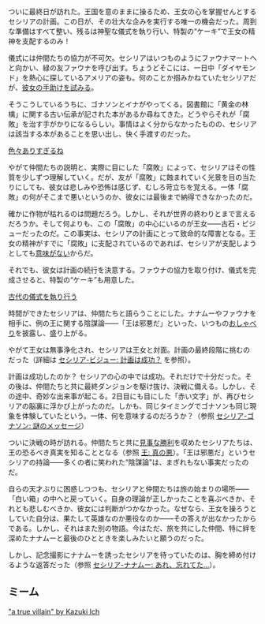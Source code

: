 <!-- title: セシリア・イマーグリーン -->
<!-- status: 生存 -->

ついに最終日が訪れた。王国を意のままに操るため、王女の心を掌握せんとするセシリアの計画。この日が、その壮大な企みを実行する唯一の機会だった。周到な準備はすべて整い、残るは神聖な儀式を執り行い、特製の“ケーキ”で王女の精神を支配するのみ！

儀式には仲間たちの協力が不可欠。セシリアはいつものようにファウナマートへと向かい、緑の友ファウナを呼び出す。ちょうどそこには、一日中「ダイヤモンド」を熱心に探しているアメリアの姿も。何のことか掴みかねていたセシリアだが、[彼女の手助けを試みる](https://www.youtube.com/live/4co7VDSYTqU?feature=shared&t=875)。

そうこうしているうちに、ゴナソンとイナがやってくる。図書館に「黄金の林檎」に関する古い伝承が記された本があるか尋ねてきた。どうやらそれが「腐敗」を治す手がかりになるらしい。事情はよく分からなかったものの、セシリアは該当する本があることを思い出し、快く手渡すのだった。

[色々ありすぎるね](#embed:https://www.youtube.com/live/4co7VDSYTqU?feature=shared&t=1399)

やがて仲間たちの説明と、実際に目にした「腐敗」によって、セシリアはその性質を少しずつ理解していく。だが、友が「腐敗」に蝕まれていく光景を目の当たりにしても、彼女は悲しみや恐怖は感じず、むしろ苛立ちを覚える。一体「腐敗」の何がそこまで悪いというのか、彼女には最後まで納得できなかったのだ。

確かに作物が枯れるのは問題だろう。しかし、それが世界の終わりとまで言えるだろうか。そして何よりも、この「腐敗」の中心にいるのが王女――古石・ビジューだったのだ。この事実は、セシリアの計画にとって致命的な障害となる。王女の精神がすでに「腐敗」に支配されているのであれば、セシリアが支配しようとしても[意味がない](https://www.youtube.com/live/4co7VDSYTqU?feature=shared&t=2080)からだ。

それでも、彼女は計画の続行を決意する。ファウナの協力を取り付け、儀式を完成させると、特製の“ケーキ”も用意した。

[古代の儀式を執り行う](#embed:https://www.youtube.com/live/4co7VDSYTqU?si=QuTTkq8TrPrr-k4U&start=3197)

時間ができたセシリアは、仲間たちと語らうことにした。ナナムーやファウナを相手に、例の王に関する陰謀論――「王は邪悪だ」といった、いつもの[おしゃべり](https://www.youtube.com/live/4co7VDSYTqU?feature=shared&t=3652)を披露し、盛り上がる。

やがて王女は無事浄化され、セシリアは王女と対面。計画の最終段階に挑むのだった（詳細は [セシリア-ビジュー: 計画は成功？](#edge:bijou-cecilia) を参照）。

計画は成功したのか？ セシリアの心の中では成功。それだけで十分だった。その後は、仲間たちと共に最終ダンジョンを駆け抜け、決戦に備える。しかし、その途中、奇妙な出来事が起こる。2日目にも目にした「赤い文字」が、再びセシリアの脳裏に浮かび上がったのだ。しかも、同じタイミングでゴナソンも同じ現象を体験していたという。一体、何を意味するのだろうか？（参照 [セシリア-ゴナソン: 謎のメッセージ](#edge:cecilia-gigi)）

ついに決戦の時が訪れる。仲間たちと共に[見事な勝利](https://www.youtube.com/live/4co7VDSYTqU?feature=shared&t=8430)を収めたセシリアたちは、王の恐るべき真実を知ることとなる（参照 [王: 真の悪](#node:king)）。「王は邪悪だ」というセシリアの持論――多くの者に笑われた“陰謀論”は、まぎれもない事実だったのだ。

自らの天才ぶりに困惑しつつも、セシリアと仲間たちは旅の始まりの場所――「白い箱」の中へと戻っていく。自身の理論が正しかったことを喜ぶべきか、それとも悲しむべきか、彼女には判断がつかなかった。なぜなら、王女を操ろうとしていた自分は、果たして英雄なのか悪役なのか――その答えが出なかったからである。しかし、それはまた別の物語。今はただ、旅を共にした仲間、特に絆を深めたナナムーと最後のひとときを楽しみたいと願うのだった。

しかし、記念撮影にナナムーを誘ったセシリアを待っていたのは、胸を締め付けるような返答だった（参照 [セシリア-ナナムー: あれ、忘れてた…](#edge:moom-cecilia)）。

## ミーム

["a true villain" by Kazuki Ich](https://x.com/kazukiich/status/1832567604323741947)

